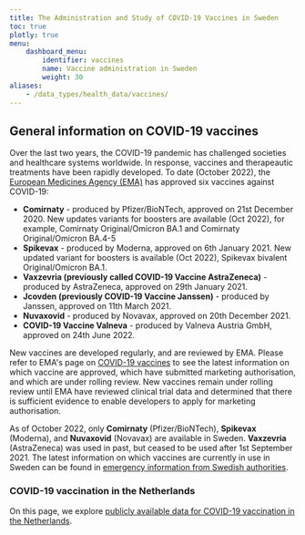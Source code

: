 ```yaml
---
title: The Administration and Study of COVID-19 Vaccines in Sweden
toc: true
plotly: true
menu:
    dashboard_menu:
        identifier: vaccines
        name: Vaccine administration in Sweden
        weight: 30
aliases:
    - /data_types/health_data/vaccines/
---
```


## General information on COVID-19 vaccines

Over the last two years, the COVID-19 pandemic has challenged societies and healthcare systems worldwide. In response, vaccines and therapeautic treatments have been rapidly developed. To date (October 2022), the [European Medicines Agency (EMA)](https://www.ema.europa.eu/en) has approved six vaccines against COVID-19:

- **Comirnaty** - produced by Pfizer/BioNTech, approved on 21st December 2020. New updates variants for boosters are available (Oct 2022), for example, Comirnaty Original/Omicron BA.1 and Comirnaty Original/Omicron BA.4-5
- **Spikevax** - produced by Moderna, approved on 6th January 2021. New updated variant for boosters is available (Oct 2022), Spikevax bivalent Original/Omicron BA.1.
- **Vaxzevria (previously called COVID-19 Vaccine AstraZeneca)** - produced by AstraZeneca, approved on 29th January 2021.
- **Jcovden (previously COVID-19 Vaccine Janssen)** - produced by Janssen, approved on 11th March 2021.
- **Nuvaxovid** - produced by Novavax, approved on 20th December 2021.
- **COVID-19 Vaccine Valneva** - produced by Valneva Austria GmbH, approved on 24th June 2022.

New vaccines are developed regularly, and are reviewed by EMA. Please refer to EMA's page on [COVID-19 vaccines](https://www.ema.europa.eu/en/human-regulatory/overview/public-health-threats/coronavirus-disease-covid-19/treatments-vaccines/covid-19-vaccines) to see the latest information on which vaccine are approved, which have submitted marketing authorisation, and which are under rolling review. New vaccines remain under rolling review until EMA have reviewed clinical trial data and determined that there is sufficient evidence to enable developers to apply for marketing authorisation.

As of October 2022, only **Comirnaty** (Pfizer/BioNTech), **Spikevax** (Moderna), and **Nuvaxovid** (Novavax) are available in Sweden. **Vaxzevria** (AstraZeneca) was used in past, but ceased to be used after 1st September 2021. The latest information on which vaccines are currently in use in Sweden can be found in [emergency information from Swedish authorities](https://www.krisinformation.se/en/hazards-and-risks/disasters-and-incidents/2020/official-information-on-the-new-coronavirus/vaccination-against-covid-19/about-the-vaccines).

### COVID-19 vaccination in the Netherlands

On this page, we explore [publicly available data for COVID-19 vaccination in the Netherlands](https://www.rivm.nl/en/covid-19-vaccination/figures-vaccination-programme).
